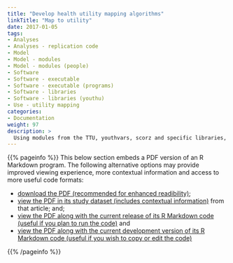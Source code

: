 ```yaml
---
title: "Develop health utility mapping algorithms"
linkTitle: "Map to utility"
date: 2017-01-05
tags:
- Analyses
- Analyses - replication code
- Model
- Model - modules
- Model - modules (people)
- Software
- Software - executable
- Software - executable (programs)
- Software - libraries
- Software - libraries (youthu)
- Use - utility mapping
categories:
- Documentation
weight: 97
description: >
  Using modules from the TTU, youthvars, scorz and specific libraries, we developed utility mapping algorithms from a sample of young people attending primary mental health care services.
---
```


{{% pageinfo %}}
This below section embeds a PDF version of an R Markdown program. The following alternative options may provide improved viewing experience, more contextual information and access to more useful code formats:

* [download the PDF (recommended for enhanced readibility)](https://raw.githubusercontent.com/ready4-dev/ttu_lng_aqol6_csp/main/CSP.pdf);
* [view the PDF in its study dataset (includes contextual information)](https://doi.org/10.7910/DVN/DKDIB0) from that article; and;
* [view the PDF along with the current release of its R Markdown code (useful if you plan to run the code)](https://doi.org/10.5281/zenodo.6116077) and
* [view the PDF along with the current development version of its R Markdown code (useful if you wish to copy or edit the code)](https://github.com/ready4-dev/ttu_lng_aqol6_csp/) 

{{% /pageinfo %}}

<div id="adobe-dc-view" style="width: 800px;"></div>
<script src="https://documentservices.adobe.com/view-sdk/viewer.js"></script>
<script type="text/javascript">
	document.addEventListener("adobe_dc_view_sdk.ready", function(){ 
		var adobeDCView = new AdobeDC.View({clientId: "d7d86c443e2b45c1b43c7db36ad50bf3", divId: "adobe-dc-view"});
		adobeDCView.previewFile({
			content:{location: {url: "https://raw.githubusercontent.com/ready4-dev/ttu_lng_aqol6_csp/main/CSP.pdf"}},
			metaData:{fileName: "Bodea Brochure.pdf"}
		}, {embedMode: "IN_LINE"});
	});
</script>

